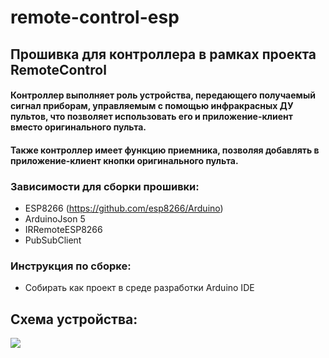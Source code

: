 # remote-control-esp

## Прошивка для контроллера в рамках проекта RemoteControl

#### Контроллер выполняет роль устройства, передающего получаемый сигнал приборам, управляемым с помощью инфракрасных ДУ пультов, что позволяет использовать его и приложение-клиент вместо оригинального пульта. 

#### Также контроллер имеет функцию приемника, позволяя добавлять в приложение-клиент кнопки оригинального пульта.

### Зависимости для сборки прошивки:
- ESP8266 (https://github.com/esp8266/Arduino)
- ArduinoJson 5
- IRRemoteESP8266
- PubSubClient

### Инструкция по сборке:
- Собирать как проект в среде разработки Arduino IDE


## Cхема устройства:

![](https://i.ibb.co/TtbbBcB/Screenshot-20200628-122428.png)
